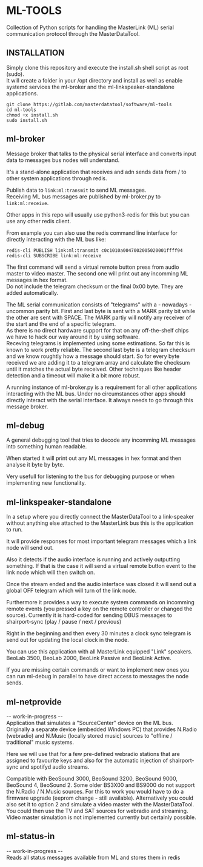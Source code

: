 # ML-TOOLS
Collection of Python scripts for handling the MasterLink (ML) serial communication protocol through the MasterDataTool.

## INSTALLATION
Simply clone this repository and execute the install.sh shell script as root (sudo).<br>
It will create a folder in your /opt directory and install as well as enable systemd services the ml-broker and the ml-linkspeaker-standalone applications.<br>

`git clone https://gitlab.com/masterdatatool/software/ml-tools`<br>
`cd ml-tools`<br>
`chmod +x install.sh`<br>
`sudo install.sh`<br>


## ml-broker
Message broker that talks to the physical serial interface and converts input data to messages bus nodes will understand.

It's a stand-alone application that receives and adn sends data from / to other system applications through redis. 

Publish data to `link:ml:transmit` to send ML messages.<br>
Receiving ML bus messages are published by ml-broker.py to `link:ml:receive`.

Other apps in this repo will usually use python3-redis for this but you can use any other redis client. 

From example you can also use the redis command line interface for directly interacting with the ML bus like:

`redis-cli PUBLISH link:ml:transmit c0c1010a0047002005020001ffff94`<br>
`redis-cli SUBSCRIBE link:ml:receive`

The first command will send a virtual remote button press from audio master to video master. The second one will print out any incomming ML messages in hex format.<br>
Do not include the telegram checksum or the final 0x00 byte. They are added automatically.

The ML serial communication consists of "telegrams" with a - nowadays - uncommon parity bit. First and last byte is sent with a MARK parity bit while the other are sent with SPACE. The MARK partiy will notify any receiver of the start and the end of a specific telegram.<br>
As there is no direct hardware support for that on any off-the-shelf chips we have to hack our way around it by using software. <br>
Receving telegrams is implemented using some estimations. So far this is known to work pretty reliable. The second last byte is a telegram checksum and we know roughtly how a message should start. So for every byte received we are adding it to a telegram array and calculate the checksum until it matches the actual byte received. Other techniques like header detection and a timeout will make it a bit more robust.<br> 

A running instance of ml-broker.py is a requirement for all other applications interacting with the ML bus. Under no circumstances other apps should directly interact with the serial interface. It always needs to go through this message broker.


## ml-debug
A general debugging tool that tries to decode any incomming ML messages into something human readable. 

When started it will print out any ML messages in hex format and then analyse it byte by byte.

Very usefull for listening to the bus for debugging purpose or when implementing new functionality.

## ml-linkspeaker-standalone
In a setup where you directly connect the MasterDataTool to a link-speaker without anything else attached to the MasterLink bus this is the application to run.

It will provide responses for most important telegram messages which a link node will send out. 

Also it detects if the audio interface is running and actively outputting something. If that is the case it will send a virtual remote button event to the link node which will then switch on.

Once the stream ended and the audio interface was closed it will send out a global OFF telegram which will turn of the link node.

Furthermore it provides a way to execute system commands on incomming remote events (you pressed a key on the remote controller or changed the source). Currently it is hard-coded for sending DBUS messages to shairport-sync (play / pause / next / previous)

Right in the beginning and then every 30 minutes a clock sync telegram is send out for updating the local clock in the node.

You can use this application with all MasterLink equipped "Link" speakers. BeoLab 3500, BeoLab 2000, BeoLink Passive and BeoLink Active.

If you are missing certain commands or want to implement new ones you can run ml-debug in parallel to have direct access to messages the node sends.


## ml-netprovide
-- work-in-progress -- <br>
Application that simulates a "SourceCenter" device on the ML bus. <br>
Originally a separate device (embedded Windows PC) that provides N.Radio (webradio) and N.Music (locally stored music) sources to "offline / traditional" music systems. 

Here we will use that for a few pre-defined webradio stations that are assigned to favourite keys and also for the automatic injection of shairport-sync and spotifyd audio streams.

Compatible with BeoSound 3000, BeoSound 3200, BeoSound 9000, BeoSound 4, BeoSound 2.
Some older BS3X00 and BS9000 do not support the N.Radio / N.Music sources. For this to work you would have to do a firmware upgrade (eeprom change - still available). Alternatively you could also set it to option 2 and simulate a video master with the MasterDataTool. You could then use the TV and SAT sources for webradio and streaming. Video master simulation is not implemented currently but certainly possible.

## ml-status-in
-- work-in-progress -- <br>
Reads all status messages available from ML and stores them in redis <br>



